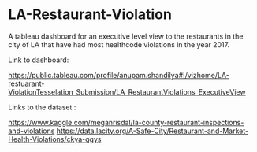 # LA-Restaurant-Violation
A tableau dashboard for an executive level view to the restaurants in the city of LA that have had most healthcode violations in the year 2017. 

Link to dashboard:

https://public.tableau.com/profile/anupam.shandilya#!/vizhome/LA-restuarant-ViolationTesselation_Submission/LA_RestaurantViolations_ExecutiveView

Links to the dataset :

https://www.kaggle.com/meganrisdal/la-county-restaurant-inspections-and-violations
https://data.lacity.org/A-Safe-City/Restaurant-and-Market-Health-Violations/ckya-qgys
